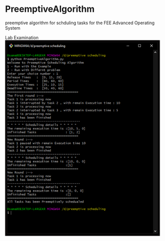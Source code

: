 # PreemptiveAlgorithm
preemptive algorithm for schduling tasks 
for the FEE
Advanced Operating System

Lab Examination 
![](output.PNG)
